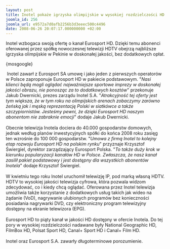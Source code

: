 ```yaml
---
layout: post
title: Inotel pokaże igrzyska olimpijskie w wysokiej rozdzielczości HD
joomla_id: 256
joomla_url: e9572a7d0afb2256b3d3eeec500c4496
date: 2008-06-26 20:07:17.000000000 +02:00
---
```

Inotel wzbogaca swoją ofertę o kanał Eurosport HD. Dzięki temu abonenci oferowanej przez sp&oacute;łkę nowoczesnej telewizji HDTV obejrzą najbliższe igrzyska olimpijskie w Pekinie w doskonałej jakości, bez dodatkowych opłat.<p>{mosgoogle}</p><p>&nbsp;Inotel zawarł z Eurosport SA umowę i jako jeden z pierwszych operator&oacute;w w Polsce zaproponuje Eurosport HD w pakiecie podstawowym. &quot;<em>Nasi klienci będą mogli oglądać najważniejsze sportowe imprezy w doskonałej jakości obrazu, nie ponosząc za to dodatkowych koszt&oacute;w</em>&quot; przekonuje Jakub Dwernicki, prezes zarządu Inotel S.A. &quot;<em>Atrakcyjność tej oferty jest tym większa, że w tym roku na olimpijskich arenach zobaczymy zar&oacute;wno żeńską jak i męską reprezentację Polski w siatk&oacute;wce a także szczypiornist&oacute;w. Jesteśmy pewni, że dzięki Eurosport HD naszym abonentom nie zabraknie emocji</em>&quot; dodaje Jakub Dwernicki. &nbsp;<br /><br />Obecnie telewizja Inotela dociera do 40.000 gospodarstw domowych, jednak według plan&oacute;w inwestycyjnych sp&oacute;łki do końca 2008 roku zasięg ten wzrośnie do 100 000 gospodarstw. &quot;<em>Umowa z firmą Inotel to kolejny etap rozwoju Eurosport HD na polskim rynku</em>&quot; przyznaje Krzysztof Świergiel, dyrektor zarządzający Eurosport Polska. &quot;<em>To także duży krok w kierunku popularyzacji kanał&oacute;w HD w Polsce. Zwłaszcza, że nasz kanał zasilił pakiet podstawowy i jest dostępny dla wszystkich abonent&oacute;w Inotela</em>&quot; dodaje Krzysztof Świergiel. <br /><br />W kwietniu tego roku Inotel uruchomił telewizję IP, pod marką własną HDTV. HDTV to wysokiej jakości telewizja cyfrowa, kt&oacute;ra pozwala widzom zdecydować, co i kiedy chcą oglądać. Oferowana przez Inotel telewizja umożliwia także korzystanie z dodatkowych usług takich jak wideo na żądanie (VoD), nagrywanie ulubionych program&oacute;w bez konieczności posiadania nagrywarki DVD, czy elektroniczny program telewizyjny dostępny na ekranie telewizora (EPG). &nbsp;<br /><br />Eurosport HD to piąty kanał w jakości HD dostępny w ofercie Inotela. Do tej pory w wysokiej rozdzielczości nadawane były National Geographic HD, FilmBox HD, Polsat Sport HD, Canal+ Sport HD i Canal+ Film HD.<br /><br />Inotel oraz Eurosport S.A. zawarły długoterminowe porozumienie.</p>
